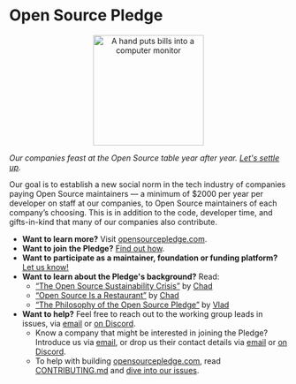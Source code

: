 <!--
© 2024 Chad Whitacre <chadwhitacre@sentry.io>
© 2024 Vlad-Stefan Harbuz <vlad@vladh.net>
SPDX-License-Identifier: CC-BY-SA-4.0
-->

# Open Source Pledge

<p align="center">
  <a href="https://opensourcepledge.com">
    <img src="public/images/piggybank.webp" alt="A hand puts bills into a computer monitor" width="200px">
  </a>
</p>

_Our companies feast at the Open Source table year after year. [Let's settle up][osp]._

Our goal is to establish a new social norm in the tech industry of companies paying Open Source maintainers — a minimum
of $2000 per year per developer on staff at our companies, to Open Source maintainers of each company’s choosing. This
is in addition to the code, developer time, and gifts-in-kind that many of our companies also contribute.

* **Want to learn more?** Visit [opensourcepledge.com][osp].
* **Want to join the Pledge?** [Find out how][join].
* **Want to participate as a maintainer, foundation or funding platform?** [Let us know!][newissue]
* **Want to learn about the Pledge's background?** Read:
  * [“The Open Source Sustainability Crisis”][crisis] by [Chad][openpath]
  * [“Open Source Is a Restaurant”][restaurant] by [Chad][openpath]
  * [“The Philosophy of the Open Source Pledge”][pledgephil] by [Vlad][vladh.net]
* **Want to help?** Feel free to reach out to the working group leads in issues, via [email][mailto] or
  [on Discord][discord].
  * Know a company that might be interested in joining the Pledge? Introduce us via [email][mailto], or drop us their
    contact details via [email][mailto] or [on Discord][discord].
  * To help with building [opensourcepledge.com][osp], read [CONTRIBUTING.md](CONTRIBUTING.md) and [dive into our
    issues][issues].

[contributors]: https://github.com/opensourcepledge/opensourcepledge.com/graphs/contributors
[crisis]: https://openpath.quest/2024/the-open-source-sustainability-crisis/
[discord]: https://discord.gg/svH5XzDsBd
[issues]: https://github.com/opensourcepledge/opensourcepledge.com/issues
[join]: https://opensourcepledge.com/join/
[mailto]: mailto:chadwhitacre@sentry.io?&cc=vlad@vladh.net;michael.selvidge@sentry.io;ethan@arrowood.dev
[newissue]: https://github.com/opensourcepledge/opensourcepledge.com/issues/new
[openpath]: https://openpath.quest/
[osp]: https://opensourcepledge.com
[pledgephil]: https://vladh.net/the-philosophy-of-the-open-source-pledge/
[restaurant]: https://openpath.quest/2024/open-source-is-a-restaurant/
[sentry]: https://sentry.io/welcome/
[vladh.net]: https://vladh.net/
